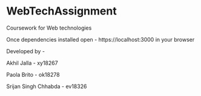 # WebTechAssignment

Coursework for Web technologies

Once dependencies installed open - https://localhost:3000 in your browser

Developed by -

Akhil Jalla - xy18267

Paola Brito - ok18278

Srijan Singh Chhabda - ev18326
